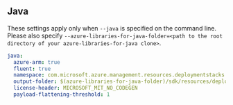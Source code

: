 ## Java

These settings apply only when `--java` is specified on the command line.
Please also specify `--azure-libraries-for-java-folder=<path to the root directory of your azure-libraries-for-java clone>`.

``` yaml $(java)
java:
  azure-arm: true
  fluent: true
  namespace: com.microsoft.azure.management.resources.deploymentstacks
  output-folder: $(azure-libraries-for-java-folder)/sdk/resources/deploymentstacks
  license-header: MICROSOFT_MIT_NO_CODEGEN
  payload-flattening-threshold: 1
```
